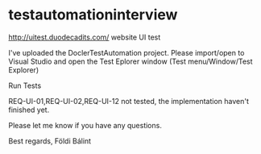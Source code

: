 # testautomationinterview
http://uitest.duodecadits.com/ website UI test

I've uploaded the DoclerTestAutomation project.
Please import/open to Visual Studio and open the Test Eplorer window (Test menu/Window/Test Explorer)

Run Tests

REQ-UI-01,REQ-UI-02,REQ-UI-12 not tested, the implementation haven't finished yet.

Please let me know if you have any questions.

Best regards,
Földi Bálint
